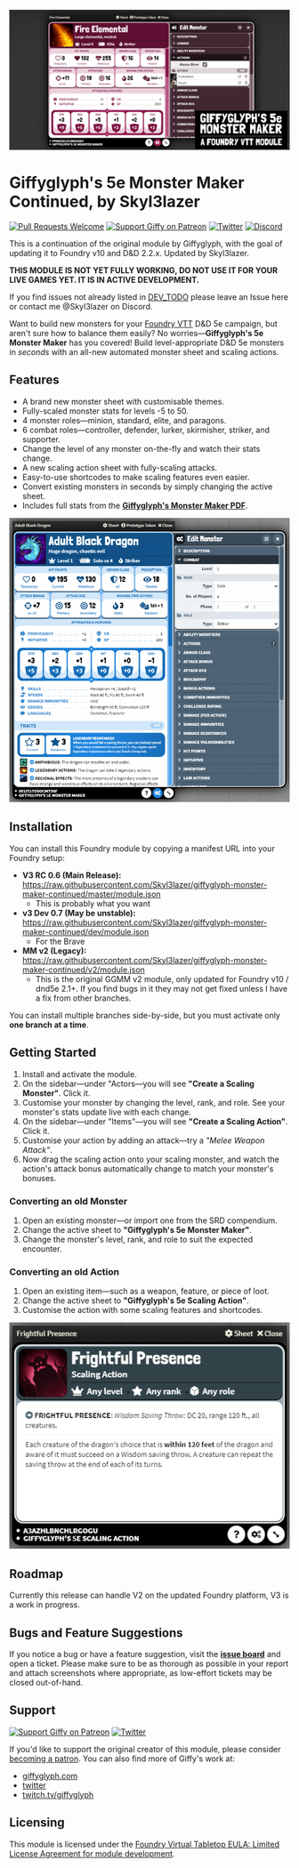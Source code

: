 ![Monster Maker Social Banner](./img/fire-elemental.png)

# Giffyglyph's 5e Monster Maker Continued, by Skyl3lazer

[![Pull Requests Welcome](https://img.shields.io/badge/PRs-welcome-brightgreen.svg?style=flat)](http://makeapullrequest.com)
[![Support Giffy on Patreon](https://img.shields.io/endpoint.svg?url=https%3A%2F%2Fshieldsio-patreon.vercel.app%2Fapi%3Fusername%3Dgiffyglyph%26type%3Dpatrons&style=flat-square)](https://patreon.com/giffyglyph)
[![Twitter](https://img.shields.io/twitter/follow/skyl3lazer?color=%231DA1F2&style=flat-square)](http://twitter.com/skyl3lazer)
[![Discord](https://img.shields.io/badge/contact-me-blue?logo=discord&logoColor=white)](https://discord.com/channels/@skyl3lazer)


This is a continuation of the original module by Giffyglyph, with the goal of updating it to Foundry v10 and D&D 2.2.x. Updated by Skyl3lazer.

**THIS MODULE IS NOT YET FULLY WORKING, DO NOT USE IT FOR YOUR LIVE GAMES YET. IT IS IN ACTIVE DEVELOPMENT.**

If you find issues not already listed in [DEV_TODO](https://github.com/Skyl3lazer/giffyglyph-monster-maker-continued/blob/master/docs/DEV_TODO.md) please leave an Issue here or contact me @Skyl3lazer on Discord.

Want to build new monsters for your [Foundry VTT](https://foundryvtt.com/) D&D 5e campaign, but aren't sure how to balance them easily? No worries—**Giffyglyph's 5e Monster Maker** has you covered! Build level-appropriate D&D 5e monsters in _seconds_ with an all-new automated monster sheet and scaling actions.

## Features

* A brand new monster sheet with customisable themes.
* Fully-scaled monster stats for levels -5 to 50.
* 4 monster roles—minion, standard, elite, and paragons.
* 6 combat roles—controller, defender, lurker, skirmisher, striker, and supporter.
* Change the level of any monster on-the-fly and watch their stats change.
* A new scaling action sheet with fully-scaling attacks.
* Easy-to-use shortcodes to make scaling features even easier.
* Convert existing monsters in seconds by simply changing the active sheet.
* Includes full stats from the **[Giffyglyph's Monster Maker PDF](https://giffyglyph.com/#giffyglyphs-monster-maker)**.

![Scaling Adult Dragon](./img/scaling-monster-level.gif)

## Installation

You can install this Foundry module by copying a manifest URL into your Foundry setup:


* **V3 RC 0.6 (Main Release):** https://raw.githubusercontent.com/Skyl3lazer/giffyglyph-monster-maker-continued/master/module.json	
  * This is probably what you want
* **v3 Dev 0.7 (May be unstable):** https://raw.githubusercontent.com/Skyl3lazer/giffyglyph-monster-maker-continued/dev/module.json
  * For the Brave
* **MM v2 (Legacy):** https://raw.githubusercontent.com/Skyl3lazer/giffyglyph-monster-maker-continued/v2/module.json
  * This is the original GGMM v2 module, only updated for Foundry v10 / dnd5e 2.1+. If you find bugs in it they may not get fixed unless I have a fix from other branches.


You can install multiple branches side-by-side, but you must activate only **one branch at a time**.

## Getting Started

1. Install and activate the module.
2. On the sidebar—under "Actors—you will see **"Create a Scaling Monster"**. Click it.
3. Customise your monster by changing the level, rank, and role. See your monster's stats update live with each change.
4. On the sidebar—under "Items"—you will see **"Create a Scaling Action"**. Click it.
5. Customise your action by adding an attack—try a _"Melee Weapon Attack"_.
6. Now drag the scaling action onto your scaling monster, and watch the action's attack bonus automatically change to match your monster's bonuses.

### Converting an old Monster

1. Open an existing monster—or import one from the SRD compendium.
2. Change the active sheet to **"Giffyglyph's 5e Monster Maker"**.
3. Change the monster's level, rank, and role to suit the expected encounter.

### Converting an old Action

1. Open an existing item—such as a weapon, feature, or piece of loot.
2. Change the active sheet to **"Giffyglyph's 5e Scaling Action"**.
3. Customise the action with some scaling features and shortcodes.

![Scaling Action](./img/frightful-presence.png)

## Roadmap

Currently this release can handle V2 on the updated Foundry platform, V3 is a work in progress.

## Bugs and Feature Suggestions

If you notice a bug or have a feature suggestion, visit the **[issue board](https://github.com/Skyl3lazer/giffyglyph-monster-maker-continued/issues)** and open a ticket. Please make sure to be as thorough as possible in your report and attach screenshots where appropriate, as low-effort tickets may be closed out-of-hand.

## Support

[![Support Giffy on Patreon](https://img.shields.io/endpoint.svg?url=https%3A%2F%2Fshieldsio-patreon.vercel.app%2Fapi%3Fusername%3Dgiffyglyph%26type%3Dpatrons&style=flat-square)](https://patreon.com/giffyglyph)
[![Twitter](https://img.shields.io/twitter/follow/skyl3lazer?color=%231DA1F2&style=flat-square)](http://twitter.com/skyl3lazer)

If you'd like to support the original creator of this module, please consider [becoming a patron](https://www.patreon.com/giffyglyph). You can also find more of Giffy's work at:

* [giffyglyph.com](https://giffyglyph.com)
* [twitter](https://twitter.com/giffyglyph)
* [twitch.tv/giffyglyph](https://twitch.tv/giffyglyph)

## Licensing

This module is licensed under the [Foundry Virtual Tabletop EULA: Limited License Agreement for module development](https://foundryvtt.com/article/license/).
